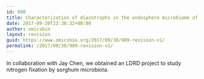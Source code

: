```yaml
---
id: 990
title: Characterization of diazotrophs in the endosphere microbiome of bioenergy crop Sorghum
date: 2017-09-30T22:38:32+00:00
author: omicsbio
layout: revision
guid: https://www.omicsbio.org/2017/09/30/989-revision-v1/
permalink: /2017/09/30/989-revision-v1/
---
```

In collaboration with Jay Chen, we obtained an LDRD project to study nitrogen fixation by sorghum microbiota.